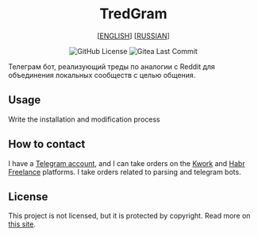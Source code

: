 <div align="center">

# TredGram

[[ENGLISH](README.md)] [[RUSSIAN](README.ru.md)]


![GitHub License](https://img.shields.io/github/license/un-but/freelance-assistant?style=for-the-badge)
![Gitea Last Commit](https://img.shields.io/gitea/last-commit/un-but/freelance-assistant?style=for-the-badge)

</div>


Телеграм бот, реализующий треды по аналогии с Reddit для объединения локальных сообществ с целью общения.



## Usage

Write the installation and modification process

## How to contact

I have a [Telegram account](https://t.me/unbuting), and I can take orders on the [Kwork](https://kwork.ru/user/unbut) and [Habr Freelance](https://freelance.habr.com/freelancers/UnBut) platforms. I take orders related to parsing and telegram bots.

## License

This project is not licensed, but it is protected by copyright. Read more on [this site](https://choosealicense.com/no-permission/).